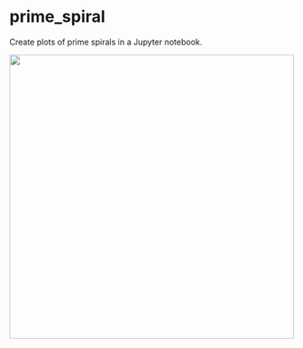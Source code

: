 # prime_spiral

Create plots of prime spirals in a Jupyter notebook.

<img src="prime_spiral_50000.jpg" width="500">
